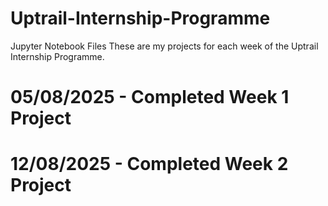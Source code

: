 # Uptrail-Internship-Programme
Jupyter Notebook Files
These are my projects for each week of the Uptrail Internship Programme.

# 05/08/2025 - Completed Week 1 Project
# 12/08/2025 - Completed Week 2 Project
